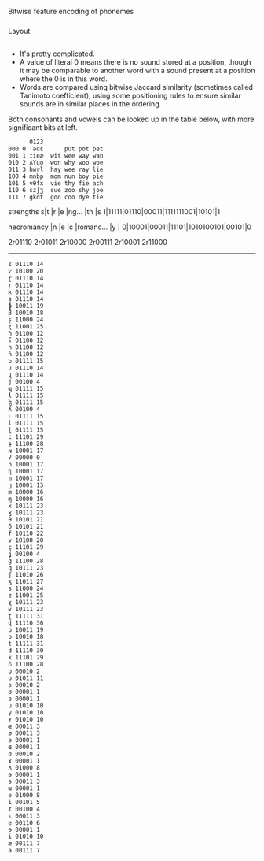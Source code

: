 Bitwise feature encoding of phonemes
###

Layout
##
 * It's pretty complicated.
 * A value of literal 0 means there is no sound stored at a position, though it may be comparable to another
   word with a sound present at a position where the 0 is in this word.
 * Words are compared using bitwise Jaccard similarity (sometimes called Tanimoto coefficient), using some
   positioning rules to ensure similar sounds are in similar places in the ordering.

Both consonants and vowels can be looked up in the table below, with more significant bits at left.

```
      0123
000 0  əɑɛ      put pot pet
001 1 ɪieæ  wit wee way wan
010 2 ʌYuo  won why woo woe
011 3 hwrl  hay wee ray lie
100 4 mnbp  mom nun boy pie 
101 5 vθfx  vie thy fie ach
110 6 szʃʒ  sue zoo shy joe
111 7 gkdt  goo coo dye tie
```
strengths
s|t    |r    |e    |ng...     |th   |s
1|11111|01110|00011|1111111001|10101|1

necromancy
 |n    |e    |c    |romanc... |y    | 
0|10001|00011|11101|1010100101|00101|0

2r01110 2r01011 2r10000 2r00111 2r10001 2r11000
_____


```
ɾ 01110 14
ⱱ 10100 20
ɽ 01110 14
r 01110 14
ʀ 01110 14
ʙ 01110 14
ɸ 10011 19
β 10010 18
ʂ 11000 24
ʐ 11001 25
ħ 01100 12
ʕ 01100 12
h 01100 12
ɦ 01100 12
ʋ 01111 15
ɹ 01110 14
ɻ 01110 14
j 00100 4
ɰ 01111 15
ɬ 01111 15
ɮ 01111 15
ʎ 00100 4
ʟ 01111 15
l 01111 15
ɭ 01111 15
c 11101 29
ɟ 11100 28
ɴ 10001 17
ʔ 00000 0
n 10001 17
ɳ 10001 17
ɲ 10001 17
ŋ 10001 13
m 10000 16
ɱ 10000 16
x 10111 23
ɣ 10111 23
θ 10101 21
ð 10101 21
f 10110 22
v 10100 20
ç 11101 29
ʝ 00100 4
g 11100 28
q 10111 23
ʃ 11010 26
ʒ 11011 27
s 11000 24
z 11001 25
χ 10111 23
ʁ 10111 23
ʈ 11111 31
ɖ 11110 30
p 10011 19
b 10010 18
t 11111 31
d 11110 30
k 11101 29
ɢ 11100 28
ɒ 00010 2
o 01011 11
ɔ 00010 2
ʊ 00001 1
ɞ 00001 1
u 01010 10
y 01010 10
ʏ 01010 10
œ 00011 3
ø 00011 3
ɵ 00001 1
ɶ 00001 1
ɑ 00010 2
ɤ 00001 1
ʌ 01000 8
ə 00001 1
ɜ 00011 3
ɯ 00001 1
ɐ 01000 8
i 00101 5
ɪ 00100 4
ɛ 00011 3
e 00110 6
ɘ 00001 1
ɨ 01010 10
æ 00111 7
a 00111 7
```

